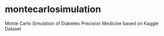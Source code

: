 # montecarlosimulation
Monte Carlo Simulation of Diabetes Precision Medicine based on Kaggle Dataset
